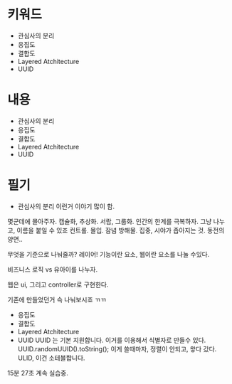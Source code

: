 # 키워드

- 관심사의 분리
- 응집도
- 결합도
- Layered Atchitecture
- UUID

# 내용

- 관심사의 분리
- 응집도
- 결합도
- Layered Atchitecture
- UUID

# 필기

- 관심사의 분리
  이런거 이야기 많이 함.

몇군데에 몰아주자. 캡슐화, 추상화.
서랍, 그룹화.
인간의 한계를 극복하자.
그냥 나누고, 이름을 붙일 수 있죠
컨트롤.
몰입. 잠념 방해물.
집중, 시야가 좁아지는 것.
동전의 양면..

무엇을 기준으로 나눠줄까?
레이어!
기능이란 요소, 웹이란 요소를 나눌 수있다.

비즈니스 로직 vs 유아이를 나누자.

웹은 ui, 그리고 controller로 구현한다.

기존에 만들었던거 슥 나눠보시죠 ㄲㄲ

- 응집도
- 결합도
- Layered Atchitecture
- UUID
  UUID 는 기본 지원합니다.
  이거를 이용해서 식별자로 만들수 있다.
  UUID.randomUUID().toString();
  이게 쓸때마자, 정렬이 안되고, 왛다 갔다.
  ULID, 이건 소테블합니다.

15분 27초
계속 실습중.
